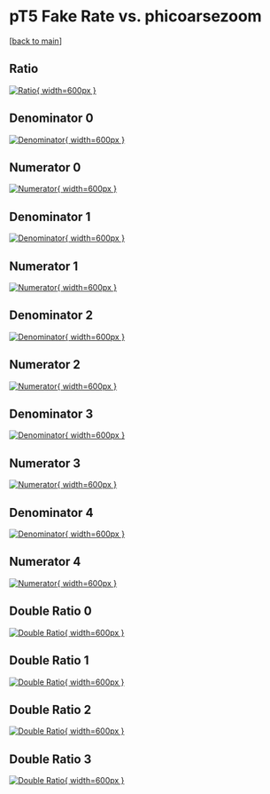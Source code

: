 # pT5 Fake Rate vs. phicoarsezoom

[[back to main](./)]



## Ratio

[![Ratio](../mtv/var/pT5_fakerate_phicoarsezoom.png){ width=600px }](../mtv/var/pT5_fakerate_phicoarsezoom.pdf)

## Denominator 0

[![Denominator](../mtv/den/pT5_fakerate_phicoarsezoom_den0.png){ width=600px }](../mtv/den/pT5_fakerate_phicoarsezoom_den0.pdf)

## Numerator 0

[![Numerator](../mtv/num/pT5_fakerate_phicoarsezoom_num0.png){ width=600px }](../mtv/num/pT5_fakerate_phicoarsezoom_num0.pdf)

## Denominator 1

[![Denominator](../mtv/den/pT5_fakerate_phicoarsezoom_den1.png){ width=600px }](../mtv/den/pT5_fakerate_phicoarsezoom_den1.pdf)

## Numerator 1

[![Numerator](../mtv/num/pT5_fakerate_phicoarsezoom_num1.png){ width=600px }](../mtv/num/pT5_fakerate_phicoarsezoom_num1.pdf)

## Denominator 2

[![Denominator](../mtv/den/pT5_fakerate_phicoarsezoom_den2.png){ width=600px }](../mtv/den/pT5_fakerate_phicoarsezoom_den2.pdf)

## Numerator 2

[![Numerator](../mtv/num/pT5_fakerate_phicoarsezoom_num2.png){ width=600px }](../mtv/num/pT5_fakerate_phicoarsezoom_num2.pdf)

## Denominator 3

[![Denominator](../mtv/den/pT5_fakerate_phicoarsezoom_den3.png){ width=600px }](../mtv/den/pT5_fakerate_phicoarsezoom_den3.pdf)

## Numerator 3

[![Numerator](../mtv/num/pT5_fakerate_phicoarsezoom_num3.png){ width=600px }](../mtv/num/pT5_fakerate_phicoarsezoom_num3.pdf)

## Denominator 4

[![Denominator](../mtv/den/pT5_fakerate_phicoarsezoom_den4.png){ width=600px }](../mtv/den/pT5_fakerate_phicoarsezoom_den4.pdf)

## Numerator 4

[![Numerator](../mtv/num/pT5_fakerate_phicoarsezoom_num4.png){ width=600px }](../mtv/num/pT5_fakerate_phicoarsezoom_num4.pdf)

## Double Ratio 0

[![Double Ratio](../mtv/ratio/pT5_fakerate_phicoarsezoom_ratio0.png){ width=600px }](../mtv/ratio/pT5_fakerate_phicoarsezoom_ratio0.pdf)

## Double Ratio 1

[![Double Ratio](../mtv/ratio/pT5_fakerate_phicoarsezoom_ratio1.png){ width=600px }](../mtv/ratio/pT5_fakerate_phicoarsezoom_ratio1.pdf)

## Double Ratio 2

[![Double Ratio](../mtv/ratio/pT5_fakerate_phicoarsezoom_ratio2.png){ width=600px }](../mtv/ratio/pT5_fakerate_phicoarsezoom_ratio2.pdf)

## Double Ratio 3

[![Double Ratio](../mtv/ratio/pT5_fakerate_phicoarsezoom_ratio3.png){ width=600px }](../mtv/ratio/pT5_fakerate_phicoarsezoom_ratio3.pdf)

